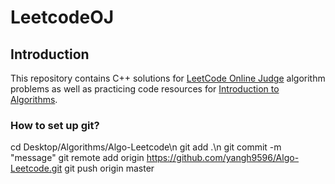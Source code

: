 # LeetcodeOJ


## Introduction
This repository contains C++ solutions for [LeetCode Online Judge](https://oj.leetcode.com) algorithm problems as well as practicing code resources for [Introduction to Algorithms](http://a.co/gAEHGeg).  


### How to set up git?
cd Desktop/Algorithms/Algo-Leetcode\n
git add .\n
git commit -m "message"
git remote add origin https://github.com/yangh9596/Algo-Leetcode.git
git push origin master
